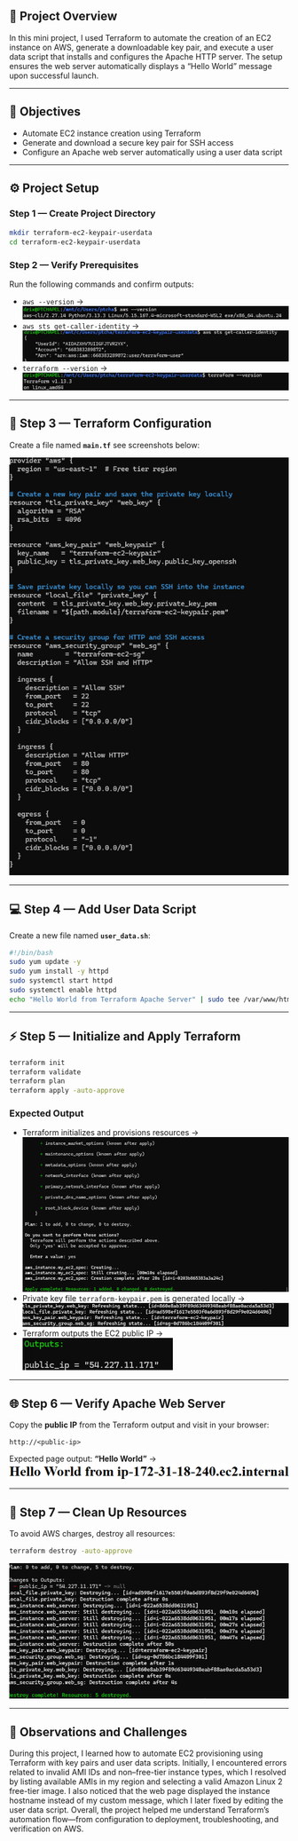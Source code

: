 ## 📘 Project Overview

In this mini project, I used Terraform to automate the creation of an EC2 instance on AWS, generate a downloadable key pair, and execute a user data script that installs and configures the Apache HTTP server. The setup ensures the web server automatically displays a “Hello World” message upon successful launch.

---

## 🎯 Objectives

* Automate EC2 instance creation using Terraform
* Generate and download a secure key pair for SSH access
* Configure an Apache web server automatically using a user data script

---

## ⚙️ Project Setup

### Step 1 — Create Project Directory

```bash
mkdir terraform-ec2-keypair-userdata
cd terraform-ec2-keypair-userdata
```

### Step 2 — Verify Prerequisites

Run the following commands and confirm outputs:

* `aws --version` → ![github](img/aws-version.png)
* `aws sts get-caller-identity` → ![github](img/aws-identity.png)
* `terraform --version` → ![github](img/terraform-version.png)

---

## 🧱 Step 3 — Terraform Configuration

Create a file named **`main.tf`** see screenshots below: 

![main](img/main.png)

---

## 💻 Step 4 — Add User Data Script

Create a new file named **`user_data.sh`**:

```bash
#!/bin/bash
sudo yum update -y
sudo yum install -y httpd
sudo systemctl start httpd
sudo systemctl enable httpd
echo "Hello World from Terraform Apache Server" | sudo tee /var/www/html/index.html
```

---

## ⚡ Step 5 — Initialize and Apply Terraform

```bash
terraform init
terraform validate
terraform plan
terraform apply -auto-approve
```

### Expected Output

* Terraform initializes and provisions resources → ![github](img/terraform-apply.png)
* Private key file `terraform-keypair.pem` is generated locally → ![github](img/private-key.png)
* Terraform outputs the EC2 public IP → ![github](img/public-ip.png)

---

## 🌐 Step 6 — Verify Apache Web Server

Copy the **public IP** from the Terraform output and visit in your browser:

```
http://<public-ip>
```

Expected page output:
**“Hello World”** → ![github](img/hello-world.png)

---

## 🧹 Step 7 — Clean Up Resources

To avoid AWS charges, destroy all resources:

```bash
terraform destroy -auto-approve
```

![github](img/terraform-destroy.png)

---

## 📝 Observations and Challenges

During this project, I learned how to automate EC2 provisioning using Terraform with key pairs and user data scripts. Initially, I encountered errors related to invalid AMI IDs and non–free-tier instance types, which I resolved by listing available AMIs in my region and selecting a valid Amazon Linux 2 free-tier image. I also noticed that the web page displayed the instance hostname instead of my custom message, which I later fixed by editing the user data script. Overall, the project helped me understand Terraform’s automation flow—from configuration to deployment, troubleshooting, and verification on AWS.
